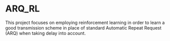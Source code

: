 # ARQ_RL
This project focuses on employing reinforcement learning in order to learn a good transmission scheme in place of standard Automatic Repeat Request (ARQ) when taking delay into account.
